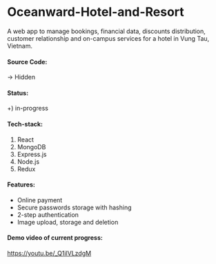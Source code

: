 # Oceanward-Hotel-and-Resort
A web app to manage bookings, financial data, discounts distribution, customer relationship and on-campus services for a hotel in Vung Tau, Vietnam.

#### Source Code:
-> Hidden

#### Status: 
+) in-progress

#### Tech-stack: 
1. React
2. MongoDB
3. Express.js
4. Node.js
5. Redux

#### Features:
- Online payment
- Secure passwords storage with hashing
- 2-step authentication
- Image upload, storage and deletion

#### Demo video of current progress:
https://youtu.be/_Q1ilVLzdgM
